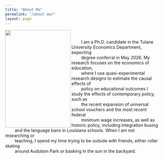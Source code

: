 ```yaml
---
title: "About Me"
permalink: "/about me/"
layout: page
---
```


<img width="214" height="320" align="left" alt="" src="https://github.com/user-attachments/assets/2807f22c-da19-40e1-973d-6cc66523914a" />

<br>

&nbsp; &nbsp; &nbsp; &nbsp; I am a Ph.D. candidate in the Tulane University Economics Department, expecting \
&nbsp; &nbsp; &nbsp; &nbsp; degree conferral in May 2026. My research focuses on the economics of education, \
&nbsp; &nbsp; &nbsp; &nbsp; where I use quasi-experimental research designs to estimate the causal effects of \
&nbsp; &nbsp; &nbsp; &nbsp; policy on educational outcomes I study the effects of contemporary policy, such as \
&nbsp; &nbsp; &nbsp; &nbsp; the recent expansion of universal school vouchers and the most recent federal \
&nbsp; &nbsp; &nbsp; &nbsp; minimum wage increases, as well as historic policy, including integration busing \
&nbsp; &nbsp; &nbsp; &nbsp; and the language bans in Louisiana schools. When I am not researching or \
&nbsp; &nbsp; &nbsp; &nbsp; teaching, I spend my time trying to be outside with friends, either roller skating \
&nbsp; &nbsp; &nbsp; &nbsp; around Audubon Park or basking in the sun in the backyard. 

